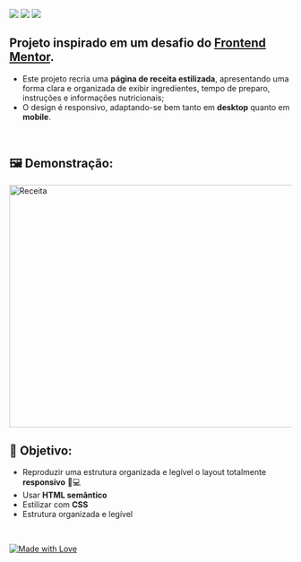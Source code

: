 <img src="https://img.shields.io/badge/HTML5-E44D26?style=for-the-badge&logo=html5&logoColor=white" /> <img src="https://img.shields.io/badge/CSS3-264DE4?style=for-the-badge&logo=css3&logoColor=white" /> <img src="https://img.shields.io/badge/FlexBox-62CDFF?style=for-the-badge&logo=css3&logoColor=white" />
<br>
## Projeto inspirado em um desafio do [Frontend Mentor](https://www.frontendmentor.io/profile/AnaCCapel).

* Este projeto recria uma **página de receita estilizada**, apresentando uma forma clara e organizada de exibir ingredientes, tempo de preparo, instruções e informações nutricionais;
* O design é responsivo, adaptando-se bem tanto em **desktop** quanto em **mobile**.

<br>

## 🖼️ Demonstração:


<img width="577" height="433" alt="Receita" src="https://github.com/user-attachments/assets/e40b49cd-7e2b-45d3-8679-79bc14792afb" />

<br>

## 🎯 Objetivo:

- Reproduzir uma estrutura organizada e legível o layout totalmente **responsivo** 📱💻
- Usar **HTML semântico**
- Estilizar com **CSS**
- Estrutura organizada e legível  

<br>

[![Made with Love](https://img.shields.io/badge/Made%20with-💜-AA77FF?style=flat-square)]()  
